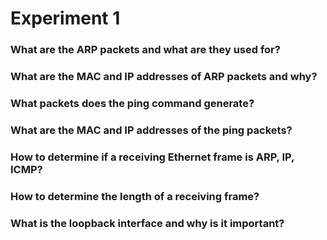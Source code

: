 # Experiment 1

### What are the ARP packets and what are they used for?

### What are the MAC and IP addresses of ARP packets and why?

### What packets does the ping command generate?

### What are the MAC and IP addresses of the ping packets?

### How to determine if a receiving Ethernet frame is ARP, IP, ICMP?

### How to determine the length of a receiving frame?

### What is the loopback interface and why is it important?